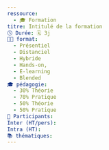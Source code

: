 ```yaml
---
ressource:
  - 🎓 Formation
titre: Intitulé de la formation
🕓 Durée: 🗓️ 3j
🧑‍🏫 format:
  - Présentiel
  - Distanciel
  - Hybride
  - Hands-on,
  - E-learning
  - Blended
🎓 pédagogie:
  - 30% Théorie
  - 70% Pratique
  - 50% Théorie
  - 50% Pratique
👥 Participants: 
Inter (HT/pers): 
Intra (HT): 
📚 thématiques:
---
```

